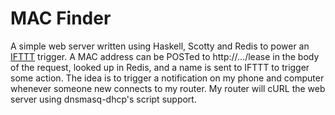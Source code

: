 # MAC Finder

A simple web server written using Haskell, Scotty and Redis to power an [IFTTT](https://ifttt.com) trigger.
A MAC address can be POSTed to http://.../lease in the body of the request, looked up in Redis, and a name is sent to IFTTT to trigger some action.
The idea is to trigger a notification on my phone and computer whenever someone new connects to my router.
My router will cURL the web server using dnsmasq-dhcp's script support.

